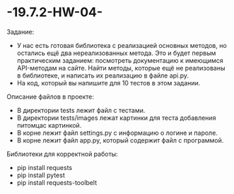 # -19.7.2-HW-04-
Задание:
- У нас есть готовая библиотека с реализацией основных методов, но остались ещё два нереализованных метода. 
Это и будет первым практическим заданием: посмотреть документацию к имеющимся API-методам на сайте. 
Найти методы, которые ещё не реализованы в библиотеке, и написать их реализацию в файле api.py.
- На код, который вы напишите для 10 тестов в этом задании.

Описание файлов в проекте:
- В директории tests лежит файл с тестами.
- В директории tests/images лежат картинки для теста добавления питомцас картинкой.
- В корне лежит файл settings.py с информацию о логине и пароле.
- В корне лежит файл app.py, который содержит файл с программой.

Библиотеки для корректной работы:
- pip install requests
- pip install pytest
- pip install requests-toolbelt

